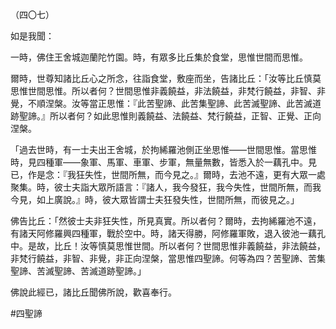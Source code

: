 （四〇七）

如是我聞：

一時，佛住王舍城迦蘭陀竹園。時，有眾多比丘集於食堂，思惟世間而思惟。

爾時，世尊知諸比丘心之所念，往詣食堂，敷座而坐，告諸比丘：「汝等比丘慎莫思惟世間思惟。所以者何？世間思惟非義饒益，非法饒益，非梵行饒益，非智、非覺，不順涅槃。汝等當正思惟：『此苦聖諦、此苦集聖諦、此苦滅聖諦、此苦滅道跡聖諦。』所以者何？如此思惟則義饒益、法饒益、梵行饒益，正智、正覺、正向涅槃。

「過去世時，有一士夫出王舍城，於拘絺羅池側正坐思惟——世間思惟。當思惟時，見四種軍——象軍、馬軍、車軍、步軍，無量無數，皆悉入於一藕孔中。見已，作是念：『我狂失性，世間所無，而今見之。』爾時，去池不遠，更有大眾一處聚集。時，彼士夫詣大眾所語言：『諸人，我今發狂，我今失性，世間所無，而我今見，如上廣說。』時，彼大眾皆謂士夫狂發失性，世間所無，而彼見之。」

佛告比丘：「然彼士夫非狂失性，所見真實。所以者何？爾時，去拘絺羅池不遠，有諸天阿修羅興四種軍，戰於空中。時，諸天得勝，阿修羅軍敗，退入彼池一藕孔中。是故，比丘！汝等慎莫思惟世間。所以者何？世間思惟非義饒益，非法饒益，非梵行饒益，非智、非覺，非正向涅槃，當思惟四聖諦。何等為四？苦聖諦、苦集聖諦、苦滅聖諦、苦滅道跡聖諦。」

佛說此經已，諸比丘聞佛所說，歡喜奉行。




#四聖諦

